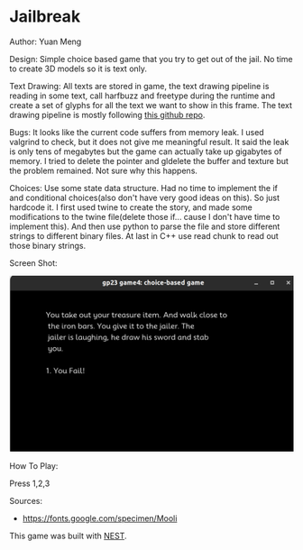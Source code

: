 # Jailbreak

Author: Yuan Meng

Design: Simple choice based game that you try to get out of the jail. No time to create 3D models so it is text only. 

Text Drawing: All texts are stored in game, the text drawing pipeline is reading in some text, call harfbuzz and freetype during the runtime and create a set of glyphs for all the text we want to show in this frame. The text drawing pipeline is mostly following [this github repo](https://github.com/tangrams/harfbuzz-example/tree/master). 

Bugs: It looks like the current code suffers from memory leak. I used valgrind to check, but it does not give me meaningful result. It said the leak is only tens of megabytes but the game can actually take up gigabytes of memory. I tried to delete the pointer and gldelete the buffer and texture but the problem remained. Not sure why this happens.

Choices: Use some state data structure. Had no time to implement the if and conditional choices(also don't have very good ideas on this). So just hardcode it. I first used twine to create the story, and made some modifications to the twine file(delete those if... cause I don't have time to implement this). And then use python to parse the file and store different strings to different binary files. At last in C++ use read chunk to read out those binary strings.

Screen Shot:

![Screen Shot](screenshot.png)

How To Play:

Press 1,2,3

Sources: 
- https://fonts.google.com/specimen/Mooli

This game was built with [NEST](NEST.md).

